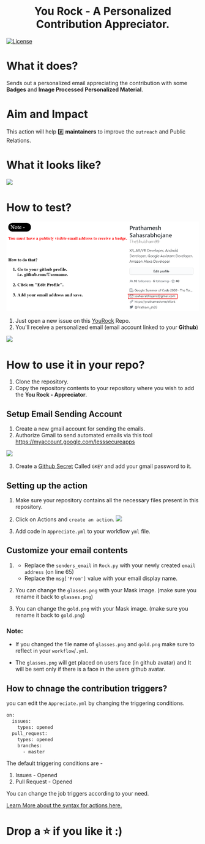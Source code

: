 <h1 align="center">You Rock - A Personalized Contribution Appreciator.</h1>

[![License](https://img.shields.io/badge/license-MIT-brightgreen.svg)](https://opensource.org/licenses/MIT)

# What it does?

Sends out a personalized email appreciating the contribution with some **Badges** and **Image Processed Personalized Material**.

# Aim and Impact

This action will help :hash: **maintainers** to improve the `outreach` and Public Relations.

# What it looks like?

![](https://trello-attachments.s3.amazonaws.com/5f4c8eb8cd675c6f5dd4dc70/597x289/d295b59b0983b6853abffb00fc634440/YouRockEmail.gif)

# How to test?

<center><img src="Note.png" width="900"></img></center>

1. Just open a new issue on this [YouRock](https://github.com/TheShubham99/YouRock) Repo.
2. You'll receive a personalized email (email account linked to your **Github**)

![](./.github/YouRockDemo.gif)

# How to use it in your repo?

1. Clone the repository.
2. Copy the repository contents to your repository where you wish to add the **You Rock - Appreciator**.

## Setup Email Sending Account

1. Create a new gmail account for sending the emails.
2. Authorize Gmail to send automated emails via this tool https://myaccount.google.com/lesssecureapps

![](https://docs.bitnami.com/images/img/apps/common/google-security.png)

3. Create a [Github Secret](https://docs.github.com/en/actions/configuring-and-managing-workflows/creating-and-storing-encrypted-secrets) Called `GKEY` and add your gmail password to it.

## Setting up the action

1. Make sure your repository contains all the necessary files present in this repository.
2. Click on Actions and `create an action`.
   ![](https://docs.github.com/assets/images/help/repository/actions-tab.png)

3. Add code in `Appreciate.yml` to your workflow `yml` file.

## Customize your email contents

1. - Replace the `senders_email` in `Rock.py` with your newly created `email address` (on line 65)
   - Replace the `msg['From']` value with your email display name.

2. You can change the `glasses.png` with your Mask image. (make sure you rename it back to `glasses.png`)
3. You can change the `gold.png` with your Mask image. (make sure you rename it back to `gold.png`)

### Note:

- If you changed the file name of `glasses.png` and `gold.png` make sure to reflect in your `workflow`/`.yml`.

- The `glasses.png` will get placed on users face (in github avatar) and It will be sent only if there is a face in the users github avatar.

## How to chnage the contribution triggers?

you can edit the `Appreciate.yml` by changing the triggering conditions.

```
on:
  issues:
    types: opened
  pull_request:
    types: opened
    branches:
      - master
```

The default triggering conditions are -

1.  Issues - Opened
2.  Pull Request - Opened

You can change the job triggers according to your need.

[Learn More about the syntax for actions here.](https://docs.github.com/en/actions/reference/workflow-syntax-for-github-actions)

# Drop a ⭐ if you like it :)
